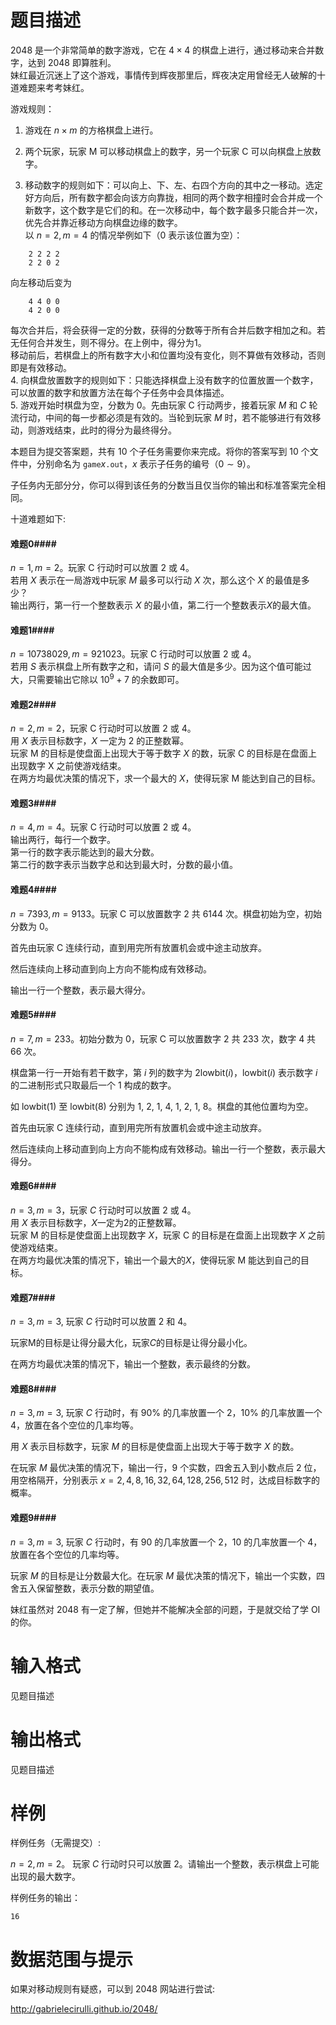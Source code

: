 
# 题目描述

2048 是一个非常简单的数字游戏，它在 $4 \times 4$ 的棋盘上进行，通过移动来合并数字，达到 2048 即算胜利。  
妹红最近沉迷上了这个游戏，事情传到辉夜那里后，辉夜决定用曾经无人破解的十道难题来考考妹红。

游戏规则：

1. 游戏在 $n\times m$ 的方格棋盘上进行。

2. 两个玩家，玩家 M 可以移动棋盘上的数字，另一个玩家 C 可以向棋盘上放数字。

3. 移动数字的规则如下：可以向上、下、左、右四个方向的其中之一移动。选定好方向后，所有数字都会向该方向靠拢，相同的两个数字相撞时会合并成一个新数字，这个数字是它们的和。在一次移动中，每个数字最多只能合并一次，优先合并靠近移动方向棋盘边缘的数字。  
以 $n=2,m=4$ 的情况举例如下（$0$ 表示该位置为空）：
```plain
    2 2 2 2
    2 2 0 2
```
向左移动后变为
```plain
    4 4 0 0
    4 2 0 0
```
每次合并后，将会获得一定的分数，获得的分数等于所有合并后数字相加之和。若无任何合并发生，则不得分。在上例中，得分为$1$。  
移动前后，若棋盘上的所有数字大小和位置均没有变化，则不算做有效移动，否则即是有效移动。  
4. 向棋盘放置数字的规则如下：只能选择棋盘上没有数字的位置放置一个数字，可以放置的数字和放置方法在每个子任务中会具体描述。  
5. 游戏开始时棋盘为空，分数为 $0$。先由玩家 C 行动两步，接着玩家 $M$ 和 $C$ 轮流行动，中间的每一步都必须是有效的。当轮到玩家 $M$ 时，若不能够进行有效移动，则游戏结束，此时的得分为最终得分。

本题目为提交答案题，共有 10 个子任务需要你来完成。将你的答案写到 10 个文件中，分别命名为 $\texttt{game}x\texttt{.out}$，$x$ 表示子任务的编号（$0\sim 9$）。

子任务内无部分分，你可以得到该任务的分数当且仅当你的输出和标准答案完全相同。

十道难题如下:

#### 难题0####

$n=1,m=2$。玩家 C 行动时可以放置 $2$ 或 $4$。  
若用 $X$ 表示在一局游戏中玩家 $M$ 最多可以行动 $X$ 次，那么这个 $X$ 的最值是多少？  
输出两行，第一行一个整数表示 $X$ 的最小值，第二行一个整数表示$X$的最大值。

#### 难题1####

$n=10738029,m=921023$。玩家 C 行动时可以放置 $2$ 或 $4$。  
若用 $S$ 表示棋盘上所有数字之和，请问 $S$ 的最大值是多少。因为这个值可能过大，只需要输出它除以 $10^9+7$ 的余数即可。

#### 难题2####

$n=2,m=2$，玩家 C 行动时可以放置 $2$ 或 $4$。  
用 $X$ 表示目标数字，$X$ 一定为 2 的正整数幂。  
玩家 M 的目标是使盘面上出现大于等于数字 $X$ 的数，玩家 C 的目标是在盘面上出现数字 X 之前使游戏结束。  
在两方均最优决策的情况下，求一个最大的 $X$，使得玩家 M 能达到自己的目标。

#### 难题3####

$n=4,m=4$。玩家 C 行动时可以放置 $2$ 或 $4$。  
输出两行，每行一个数字。  
第一行的数字表示能达到的最大分数。  
第二行的数字表示当数字总和达到最大时，分数的最小值。

#### 难题4####

$n=7393,m=9133$。玩家 C 可以放置数字 $2$ 共 $6144$ 次。棋盘初始为空，初始分数为 $0$。

首先由玩家 C 连续行动，直到用完所有放置机会或中途主动放弃。

然后连续向上移动直到向上方向不能构成有效移动。

输出一行一个整数，表示最大得分。

#### 难题5####

$n=7,m=233$。初始分数为 $0$，玩家 C 可以放置数字 $2$ 共 $233$ 次，数字 $4$ 共 $66$ 次。

棋盘第一行一开始有若干数字，第 $i$ 列的数字为 $2\mathrm{lowbit}(i)$，$\mathrm{lowbit}(i)$ 表示数字 $i$ 的二进制形式只取最后一个 $1$ 构成的数字。

如 $\mathrm{lowbit}(1)$ 至 $\mathrm{lowbit}(8)$ 分别为 $1,$ $2,$ $1,$ $4,$ $1,$ $2,$ $1,$ $8$。棋盘的其他位置均为空。

首先由玩家 C 连续行动，直到用完所有放置机会或中途主动放弃。

然后连续向上移动直到向上方向不能构成有效移动。输出一行一个整数，表示最大得分。

#### 难题6####

$n=3,m=3$，玩家 $C$ 行动时可以放置 $2$ 或 $4$。  
用 $X$ 表示目标数字，$X$一定为2的正整数幂。  
玩家 M 的目标是使盘面上出现数字 $X$，玩家 C 的目标是在盘面上出现数字 $X$ 之前使游戏结束。  
在两方均最优决策的情况下，输出一个最大的$X$，使得玩家 M 能达到自己的目标。

#### 难题7####

$n=3,m=3$, 玩家 $C$ 行动时可以放置 $2$ 和 $4$。

玩家M的目标是让得分最大化，玩家$C$的目标是让得分最小化。

在两方均最优决策的情况下，输出一个整数，表示最终的分数。

#### 难题8####

$n=3,m=3$, 玩家 $C$ 行动时，有 $90\%$ 的几率放置一个 $2$，$10\%$ 的几率放置一个 $4$，放置在各个空位的几率均等。

用 $X$ 表示目标数字，玩家 $M$ 的目标是使盘面上出现大于等于数字 $X$ 的数。

在玩家 $M$ 最优决策的情况下，输出一行，$9$ 个实数，四舍五入到小数点后 $2$ 位，用空格隔开，分别表示 $x=2,4,8,16,32,64,128,256,512$ 时，达成目标数字的概率。

#### 难题9####

$n=3,m=3$, 玩家 $C$ 行动时，有 $90%$ 的几率放置一个 $2$，$10%$ 的几率放置一个 $4$，放置在各个空位的几率均等。

玩家 $M$ 的目标是让分数最大化。在玩家 $M$ 最优决策的情况下，输出一个实数，四舍五入保留整数，表示分数的期望值。

妹红虽然对 2048 有一定了解，但她并不能解决全部的问题，于是就交给了学 OI 的你。

# 输入格式

见题目描述

# 输出格式

见题目描述

# 样例

样例任务（无需提交）:

$n=2,m=2$。 玩家 $C$ 行动时只可以放置 $2$。请输出一个整数，表示棋盘上可能出现的最大数字。

样例任务的输出：
```plain
16
```

# 数据范围与提示

如果对移动规则有疑惑，可以到 2048 网站进行尝试:

http://gabrielecirulli.github.io/2048/

